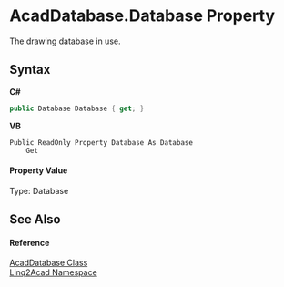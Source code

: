 # AcadDatabase.Database Property 
 

The drawing database in use.

## Syntax

**C#**<br />
``` C#
public Database Database { get; }
```

**VB**<br />
``` VB
Public ReadOnly Property Database As Database
	Get
```


#### Property Value
Type: Database

## See Also


#### Reference
<a href="T_Linq2Acad_AcadDatabase.md">AcadDatabase Class</a><br /><a href="N_Linq2Acad.md">Linq2Acad Namespace</a><br />
